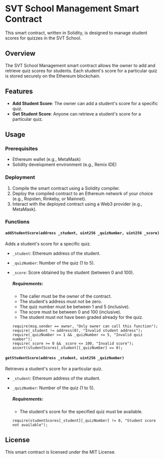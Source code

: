 # SVT School Management Smart Contract

This smart contract, written in Solidity, is designed to manage student scores for quizzes in the SVT School.

## Overview

The SVT School Management smart contract allows the owner to add and retrieve quiz scores for students. Each student's score for a particular quiz is stored securely on the Ethereum blockchain.

## Features

- **Add Student Score**: The owner can add a student's score for a specific quiz.
- **Get Student Score**: Anyone can retrieve a student's score for a particular quiz.

## Usage

### Prerequisites

- Ethereum wallet (e.g., MetaMask)
- Solidity development environment (e.g., Remix IDE)

### Deployment

1. Compile the smart contract using a Solidity compiler.
2. Deploy the compiled contract to an Ethereum network of your choice (e.g., Ropsten, Rinkeby, or Mainnet).
3. Interact with the deployed contract using a Web3 provider (e.g., MetaMask).

### Functions

#### `addStudentScore(address _student, uint256 _quizNumber, uint256 _score)`

Adds a student's score for a specific quiz.

- `_student`: Ethereum address of the student.
- `_quizNumber`: Number of the quiz (1 to 5).
- `_score`: Score obtained by the student (between 0 and 100).

   ##### Requirements:
   - The caller must be the owner of the contract.
   - The student's address must not be zero.
   - The quiz number must be between 1 and 5 (inclusive).
   - The score must be between 0 and 100 (inclusive).
   - The student must not have been graded already for the quiz.

   ```solidity
   require(msg.sender == owner, "Only owner can call this function");
   require(_student != address(0), "Invalid student address");
   require(_quizNumber >= 1 && _quizNumber <= 5, "Invalid quiz number");
   require(_score >= 0 && _score <= 100, "Invalid score");
   assert(studentScores[_student][_quizNumber] == 0);
   ```

#### `getStudentScore(address _student, uint256 _quizNumber)`

Retrieves a student's score for a particular quiz.

- `_student`: Ethereum address of the student.
- `_quizNumber`: Number of the quiz (1 to 5).

   ##### Requirements:
   - The student's score for the specified quiz must be available.

   ```solidity
   require(studentScores[_student][_quizNumber] != 0, "Student score not available");
   ```

## License

This smart contract is licensed under the MIT License.

```
